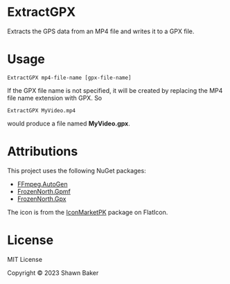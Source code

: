 # ExtractGPX

Extracts the GPS data from an MP4 file and writes it to a GPX file.

# Usage

```
ExtractGPX mp4-file-name [gpx-file-name]
```

If the GPX file name is not specified, it will be created by replacing the MP4 file name extension with GPX. So
```
ExtractGPX MyVideo.mp4
```
would produce a file named __MyVideo.gpx__.

# Attributions

This project uses the following NuGet packages:
- [FFmpeg.AutoGen](https://www.nuget.org/packages/FFmpeg.AutoGen)
- [FrozenNorth.Gpmf](https://www.nuget.org/packages/FrozenNorth.Gpmf)
- [FrozenNorth.Gpx](https://www.nuget.org/packages/FrozenNorth.Gpx)

The icon is from the [IconMarketPK](https://www.flaticon.com/authors/iconmarketpk) package on FlatIcon.

# License

MIT License

Copyright © 2023 Shawn Baker
